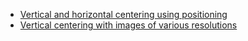 - [Vertical and horizontal centering using positioning](https://jsbin.com/bucidayuvo/edit?html,css,output)
- [Vertical centering with images of various resolutions](https://jsbin.com/lizixuzese/edit?css,output)
